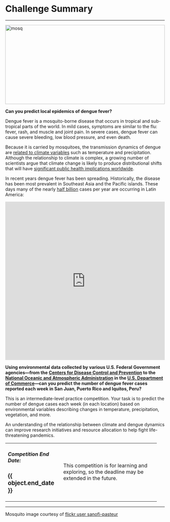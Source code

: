 # Challenge Summary

***

<img alt="mosq" src="https://community.drivendata.org/uploads/default/original/1X/0f3a28954438c90e1935d61f3f2c23e906feb39a.jpg" style="
    object-fit: cover;
    object-position: center;
    height: 250px;
    width: 100%;
">

**Can you predict local epidemics of dengue fever?**

Dengue fever is a mosquito-borne disease that occurs in tropical and sub-tropical parts of the world. In mild cases, symptoms are similar to the flu: fever, rash, and muscle and joint pain. In severe cases, dengue fever can cause severe bleeding, low blood pressure, and even death.

Because it is carried by mosquitoes, the transmission dynamics of dengue are [related to climate variables](http://ehp.niehs.nih.gov/wp-content/uploads/121/11-12/ehp.1306556.pdf) such as temperature and precipitation. Although the relationship to climate is complex, a growing number of scientists argue that climate change is likely to produce distributional shifts that will have [significant public health implications worldwide](http://rstb.royalsocietypublishing.org/content/370/1665/20140135.full).

In recent years dengue fever has been spreading. Historically, the disease has been most prevalent in Southeast Asia and the Pacific islands. These days many of the nearly [half billion](https://www.cdc.gov/dengue/) cases per year are occurring in Latin America:

<iframe frameborder=0 height=500 style="width: 100%;" src='https://www.healthmap.org/dengue/en/'></iframe>

**Using environmental data collected by various U.S. Federal Government agencies—from the [Centers for Disease Control and Prevention](http://www.cdc.gov/) to the [National Oceanic and Atmospheric Administration](http://www.noaa.gov/) in the [U.S. Department of Commerce](https://www.commerce.gov/)—can you predict the number of dengue fever cases reported each week in San Juan, Puerto Rico and Iquitos, Peru?**

This is an intermediate-level practice competition. Your task is to predict the number of dengue cases each week (in each location) based on environmental variables describing changes in temperature, precipitation, vegetation, and more.

An understanding of the relationship between climate and dengue dynamics can improve research initiatives and resource allocation to  help fight life-threatening pandemics.

<table border=0 style="width:95%">
    <tbody>
        <tr>
            <td>
                <h5>Competition End Date:</h5>
                <h3>{{ object.end_date }}</h3>
            </td>
            <td>
                This competition is for learning and exploring, so the deadline may be extended in the future.
            </td>
        </tr>
    </tbody>
</table>


***

Mosquito image courtesy of [flickr user sanofi-pasteur](https://www.flickr.com/photos/sanofi-pasteur/5284040324/in/photolist-93W66w-arV2fF-3p8QNh-cnF7KE-cnF7Mj-cnF8a7-3p8RvU-cnF88u-cnF7Nu-arXFfy-cnF7J7-arXFto-arXDno-cnF7Hb-rwLX9d-cnF7UC-yM76y7-cnF7Ps-cnF85Q-cnF84G-cnF7TE-9wSDw-e4U78V-qRQpJa-e8GxDY-d4YEBA-d4YEwu-e8AVyt-e8GoTN-cnF873-4Gq9Y9-cnFty3-cnF7SQ-c3urbq-cnF7RY-qRJm2d-cnF7VL-62BwyV-qRJj2S-r9i7QB-r99a5k-62Bwt8-c3urhL-c3urd5-5xe7XE-pNRXZp-qRSbMx-pocK57-5xe13J-cnF7XY)